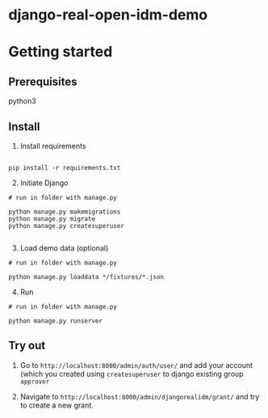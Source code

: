 # django-real-open-idm-demo

# Getting started

## Prerequisites

python3

## Install

1. Install requirements

```

pip install -r requirements.txt

```

2. Initiate Django

```
# run in folder with manage.py

python manage.py makemigrations
python manage.py migrate
python manage.py createsuperuser


```

3. Load demo data (optional)

```
# run in folder with manage.py

python manage.py loaddata */fixtures/*.json

```


4. Run

```
# run in folder with manage.py

python manage.py runserver

```

## Try out


1. Go to `http://localhost:8000/admin/auth/user/` and add your account (which you created using `createsuperuser` to django existing group `approver`

2. Navigate to `http://localhost:8000/admin/djangorealidm/grant/` and try to create a new grant.
